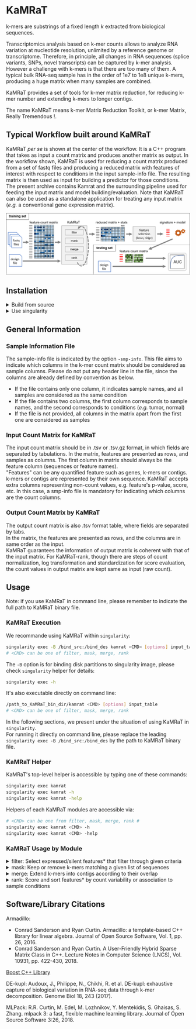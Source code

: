 # KaMRaT

k-mers are substrings of a fixed length *k* extracted from biological sequences. 

Transcriptomics analysis based on k-mer counts allows to analyze RNA variation at nucleotide resolution, unlimited by a reference genome or transcriptome. Therefore, in principle, all changes in RNA sequences (splice variants, SNPs, novel transcripts) can be captured by k-mer analysis. However a challenge with k-mers is that there are too many of them. A typical bulk RNA-seq sample has in the order of 1e7 to 1e8 unique k-mers, producing a huge matrix when many samples are combined. 

KaMRaT provides a set of tools for k-mer matrix reduction, for reducing k-mer number and extending k-mers to longer contigs.

The name KaMRaT means k-mer Matrix Reduction Toolkit, or k-mer Matrix, Really Tremendous !.

## Typical Workflow built around KaMRaT

KaMRaT *per se* is shown at the center of the workflow. It is a C++ program that takes as input a count matrix and produces another matrix as output.
In the workflow shown, KaMRaT is used for reducing a count matrix produced from a set of fastq files and producing a reduced matrix with features of interest with respect to conditions in the input sample-info file. The resulting matrix is then used as input for building a predictor for those conditions. 
The present archive contains Kamrat and the surrounding pipeline used for feeding the input matrix and model building/evaluation. Note that KaMRaT can also be used as a standalone application for treating any input matrix (*e.g.* a conventional gene expression matrix). 

![image](docs/KaMRaT_workflow.png)

## Installation

<details>
<summary>Build from source</summary>

### Dependencies

+ [MLPack 3.3.2](https://github.com/mlpack/mlpack/releases/tag/3.3.2)
+ [Boost-iostreams](https://www.boost.org/doc/libs/1_74_0/libs/iostreams/doc/index.html)

MLPack can be installed on [Linux/Mac](https://mlpack.org/doc/mlpack-3.3.2/doxygen/build.html), [Windows](https://mlpack.org/doc/mlpack-3.3.2/doxygen/build_windows.html), or via [conda](https://anaconda.org/conda-forge/mlpack) by following the corresponding links.  
If you are installing MLPack with conda, please add the following line into your `.bashrc` file in the `home/` directory before compiling KaMRaT:

``` bash
export LD_LIBRARY_PATH=/path_to_conda_env/mlpack/lib:$LD_LIBRARY_PATH
```

### Clone and Build

Firstly, clone the repository:

``` bash
git clone --recursive https://github.com/Transipedia/KaMRaT.git
cd KaMRaT
```

If you installed MLPack library with conda:

``` bash
bash compile.bash /path_to_MLPack_conda_environment
```

Otherwise, if you installed MLPack without conda:

``` bash
bash compile.bash
```

Finally, an executable binary file is available as `bin/kamrat`.

</details>

<details>
<summary>Use singularity</summary>

If using KaMRaT inside singularity, only by pulling from docker hub is enough:

```bash
sudo singularity build KaMRaT.img docker://xuehl/kamrat:latest
```

If you are using a cluster that does not support ```sudo```, you can build the image locally and copy the image to cluster for running.

</details>

## General Information

### Sample Information File

The sample-info file is indicated by the option `-smp-info`. This file aims to indicate which columns in the k-mer count matrix should be considered as sample columns. Please do not put any header line in the file, since the columns are already defined by convention as below.  

+ If the file contains only one column, it indicates sample names, and all samples are considered as the same condition
+ If the file contains two columns, the first column corresponds to sample names, and the second corresponds to conditions (*e.g.* tumor, normal)
+ If the file is not provided, all columns in the matrix apart from the first one are considered as samples

### Input Count Matrix for KaMRaT

 
The input count matrix should be in .tsv or .tsv.gz format, in which fields are separated by tabulations. 
In the matrix, features are presented as rows, and samples as columns. The first column in matrix should always be the feature column (sequences or feature names).  
"Features" can be any quantified feature such as genes, k-mers or contigs. k-mers or contigs are represented by their own sequence.
KaMRaT accepts extra columns representing non-count values, e.g. feature's p-value, score, etc. In this case, a smp-info file is mandatory for indicating which columns are the count columns.

### Output Count Matrix by KaMRaT

The output count matrix is also .tsv format table, where fields are separated by tabs.  
In the matrix, the features are presented as rows, and the columns are in same order as the input.  
KaMRaT guarantees the information of output matrix is coherent with that of the input matrix. For KaMRaT-rank, though there are steps of count normalization, log transformation and standardization for score evaluation, the count values in output matrix are kept same as input (raw count).

## Usage

Note: if you use KaMRaT in command line, please remember to indicate the full path to KaMRaT binary file.

### KaMRaT Execution

We recommande using KaMRaT within ```singularity```:

``` bash
singularity exec -B /bind_src:/bind_des kamrat <CMD> [options] input_table 
# <CMD> can be one of filter, mask, merge, rank
```

The ```-B``` option is for binding disk partitions to singularity image, please check ```singularity``` helper for details:

```bash
singularity exec -h
```

It's also executable directly on command line:

```bash
/path_to_KaMRaT_bin_dir/kamrat <CMD> [options] input_table 
# <CMD> can be one of filter, mask, merge, rank
```

In the following sections, we present under the situation of using KaMRaT in ```singularity```.  
For running it directly on command line, please replace the leading ```singularity exec -B /bind_src:/bind_des``` by the path to KaMRaT binary file.

### KaMRaT Helper

KaMRaT's top-level helper is accessible by typing one of these commands:

``` bash
singularity exec kamrat
singularity exec kamrat -h
singularity exec kamrat -help
```

Helpers of each KaMRaT modules are accessible via:

``` bash
# <CMD> can be one from filter, mask, merge, rank #
singularity exec kamrat <CMD> -h
singularity exec kamrat <CMD> -help
```

### KaMRaT Usage by Module

<details>
<summary>filter: Select expressed/silent features* that filter through given criteria</summary>

```text
[USAGE]    singularity exec -B /bind_src:/bind_des kamrat filter -filter-info STR [-options] KMER_TAB_PATH

[OPTION]   -h,-help               Print the helper
           -filter-info STR       Filter-info path, should be a table of two columns WITHOUT header row, MANDATORY
                                      the first column should be sample names
                                      the second column should be either UP or DOWN (all capital letters)
                                          samples with UP will be considered as up-regulated samples
                                          samples with DOWN will be considered as down-regulated samples
                                          samples not mentioned in the file will not taken into consideration (being neutral)
                                          samples can also be all UP or all DOWN
           -up-min INT1:INT2      Up feature lower bound, [by default 1:1 (no filter)]
                                      print the feature if at least (>=) INT1 UP-samples have count >= INT2
           -down-max INT1:INT2    Down feature upper bound [by default 1:inf (no filter)]
                                      print the feature if at least (>=) INT1 DOWN-samples have count <= INT2
           -out-path              Output table path [default: output to screen]
```

</details>

<details>
<summary>mask: Keep or remove k-mers matching a given list of sequences</summary>

```text
[Usage]    singularity exec -B /bind_src:/bind_des kamrat mask -klen INT -fasta STR [-options] KMER_TAB_PATH

[Option]    -h,-help         Print the helper
            -klen INT        Length of k-mers, mandatory
            -fasta STR       Sequence fasta file as the mask, mandatory
            -unstrand        If k-mers are generated from unstranded RNA-seq data
            -reverse-mask    Reverse mask: keep the k-mers in fasta sequence file
            -out-path        Output table path [default: output to screen]
```

</details>

<details>
<summary>merge: Extend k-mers into contigs according to their overlap</summary>

```text
[Usage]    singularity exec -B /bind_src:/bind_des kamrat merge -klen INT -idx-path STR [-options] KMER_TAB_PATH

[Option]    -h,-help              Print the helper
            -klen INT             k-mer length (max_value: 32)
            -idx-path STR         Temporary file path for saving count index, mandatory
            -unstrand             If the k-mers are generated from non-stranded RNA-seq data
            -min-overlap INT      Min assembly overlap (max_value: k) [floor(k/2)]
            -smp-info STR         Sample-info path, either list or table with sample names as the first column
                                      if absent, all columns except the first one in k-mer count table are taken as samples
            -interv-method STR    Intervention method (none, pearson, spearman, mac) [none]
                                      the threshold can be precised after a ':' symbol
            -quant-mode STR       Quantification mode (rep, mean) [rep]
            -rep-name STR         Representative value column name, k-mer input order as rep-val by default
            -out-path STR         Output contig count table path [default: output to screen]
```

</details>

<details>
<summary>rank: Score and sort features* by count variability or association to sample conditions</summary>

```text
[USAGE]   singularity exec -B /bind_src:/bind_des kamrat rank -idx-path STR -nf-path STR [-options] FEATURE_TAB_PATH

[OPTION]        -h,-help             Print the helper 
                -idx-path STR        Temporary file path for saving count index [MANDATORY]
                -nf-path             Output path for nomalization factor [MANDATORY]
                -smp-info STR        Path to sample-condition or sample file, without header line
                                         if absent, all columns except the first in the count table are regarded as sample
                -score-method STR    Evaluation method to use and its parameter, seperated by ':' (cf. [EVAL. METHOD])
                -top-num INT         Number of top features to select
                -ln                  Apply ln(x + 1) transformation for score estimation [false]
                -standardize         Standarize count vector for score estimation [false]
                -no-norm             Estimate scores with raw count, do NOT apply normalization
                -out-path STR        Output table path [default: output to screen]
                                         the output counts are same as the input counts,
                                         normalization, log transformation, and standardization affect score evaluation, but not output counts

[EVAL. METHOD]  rsd                  Relative standard deviation
                ttest                T-test between conditions (ln transformation is required)
                snr                  Signal-to-noise ratio between conditions
                lrc:n_fold           F1-score with regression classification [default n_fold = 1]
                                         if n_fold = 0, leave-one-out cross-validation is applied
                                         if n_fold = 1, evaluation without cross-validation, training and testing on the whole datset
                                         if n_fold >= 2, n-fold cross-validation is applied
                nbc:n_fold           F1-score with naive Bayes classification [default n_fold = 1]
                                         if n_fold = 0, leave-one-out cross-validation is applied
                                         if n_fold = 1, evaluation without cross-validation, training and testing on the whole datset
                                         if n_fold >= 2, n-fold cross-validation is applied
                svm                  Hinge-loss function on SVM classification (standardization is required)
                colname:sort_mode    User-defined method, where name indicates a column in the k-mer count table
                                         sore_mode can be:    dec        Sorting by decreasing order
                                                              dec_abs    Sorting by decreasing order but on the absolute value
                                                              inc        Sorting by increasing order
                                                              inc_abs    Sorting by increasing order but on the absolute value
```

</details>

## Software/Library Citations

Armadillo:

+ Conrad Sanderson and Ryan Curtin. Armadillo: a template-based C++ library for linear algebra. Journal of Open Source Software, Vol. 1, pp. 26, 2016.
+ Conrad Sanderson and Ryan Curtin. A User-Friendly Hybrid Sparse Matrix Class in C++. Lecture Notes in Computer Science (LNCS), Vol. 10931, pp. 422-430, 2018.

[Boost C++ Library](https://www.boost.org/)

DE-kupl: Audoux, J., Philippe, N., Chikhi, R. et al. DE-kupl: exhaustive capture of biological variation in RNA-seq data through k-mer decomposition. Genome Biol 18, 243 (2017).

MLPack: R.R. Curtin, M. Edel, M. Lozhnikov, Y. Mentekidis, S. Ghaisas, S. Zhang. mlpack 3: a fast, flexible machine learning library. Journal of Open Source Software 3:26, 2018.
